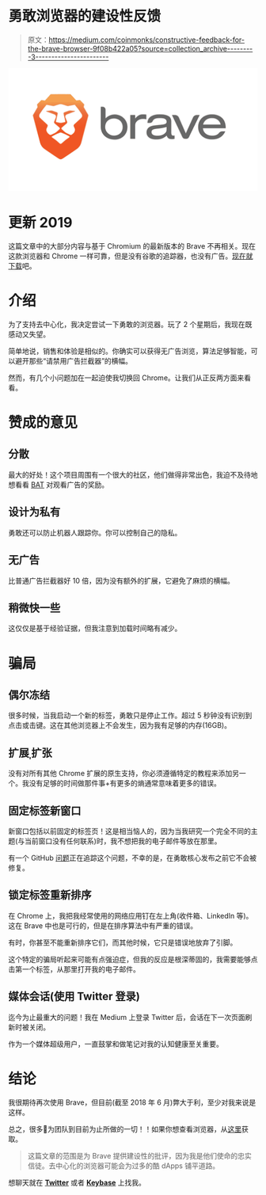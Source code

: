 # 勇敢浏览器的建设性反馈

> 原文：<https://medium.com/coinmonks/constructive-feedback-for-the-brave-browser-9f08b422a05?source=collection_archive---------3----------------------->

![](img/58f51e74986956a1f4a6b7c1c3b77b22.png)

# 更新 2019

这篇文章中的大部分内容与基于 Chromium 的最新版本的 Brave 不再相关。现在这款浏览器和 Chrome 一样可靠，但是没有谷歌的追踪器，也没有广告。[现在就下载](https://brave.com/download/)吧。

# 介绍

为了支持去中心化，我决定尝试一下勇敢的浏览器。玩了 2 个星期后，我现在既感动又失望。

简单地说，销售和体验是相似的。你确实可以获得无广告浏览，算法足够智能，可以避开那些“请禁用广告拦截器”的横幅。

然而，有几个小问题加在一起迫使我切换回 Chrome。让我们从正反两方面来看看。

# 赞成的意见

## 分散

最大的好处！这个项目周围有一个很大的社区，他们做得非常出色，我迫不及待地想看看 [BAT](https://www.basicattentiontoken.org/) 对观看广告的奖励。

## 设计为私有

勇敢还可以防止机器人跟踪你。你可以控制自己的隐私。

## 无广告

比普通广告拦截器好 10 倍，因为没有额外的扩展，它避免了麻烦的横幅。

## 稍微快一些

这仅仅是基于经验证据，但我注意到加载时间略有减少。

# 骗局

## 偶尔冻结

很多时候，当我启动一个新的标签，勇敢只是停止工作。超过 5 秒钟没有识别到点击或击键。这在其他浏览器上不会发生，因为我有足够的内存(16GB)。

## 扩展ˌ扩张

没有对所有其他 Chrome 扩展的原生支持，你必须遵循特定的教程来添加另一个。我没有足够的时间做那件事+有更多的熵通常意味着更多的错误。

## 固定标签新窗口

新窗口包括以前固定的标签页！这是相当恼人的，因为当我研究一个完全不同的主题(与当前窗口没有任何联系)时，我不想把我的电子邮件等放在那里。

有一个 GitHub [问题](https://github.com/brave/browser-laptop/issues/12614)正在追踪这个问题，不幸的是，在勇敢核心发布之前它不会被修复。

## 锁定标签重新排序

在 Chrome 上，我把我经常使用的网络应用钉在左上角(收件箱、LinkedIn 等)。这在 Brave 中也是可行的，但是在排序算法中有严重的错误。

有时，你甚至不能重新排序它们，而其他时候，它只是错误地放弃了引脚。

这个特定的骗局听起来可能有点强迫症，但我的反应是根深蒂固的，我需要能够点击第一个标签，从那里打开我的电子邮件。

## **媒体会话(使用 Twitter 登录)**

迄今为止最重大的问题！我在 Medium 上登录 Twitter 后，会话在下一次页面刷新时被关闭。

作为一个媒体超级用户，一直鼓掌和做笔记对我的认知健康至关重要。

# 结论

我很期待再次使用 Brave，但目前(截至 2018 年 6 月)弊大于利，至少对我来说是这样。

总之，很多👏为团队到目前为止所做的一切！！如果你想查看浏览器，从[这里](https://brave.com/)获取。

> 这篇文章的范围是为 Brave 提供建设性的批评，因为我是他们使命的忠实信徒。去中心化的浏览器可能会为过多的酷 dApps 铺平道路。

想聊天就在 [**Twitter**](https://twitter.com/PaulRBerg) 或者 [**Keybase**](https://keybase.io/PaulRBerg) 上找我。
